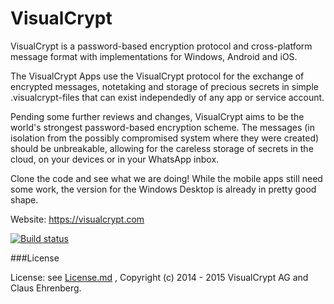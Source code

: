 # VisualCrypt

VisualCrypt is a password-based encryption protocol and cross-platform message format with implementations for Windows, Android and iOS. 

The VisualCrypt Apps use the VisualCrypt protocol for the exchange of encrypted messages, notetaking and storage of precious secrets in simple .visualcrypt-files that can exist independedly of any app or service account.

Pending some further reviews and changes, VisualCrypt aims to be the world's strongest password-based encryption scheme. The messages (in isolation from the possibly compromised system where they were created) should be unbreakable, allowing for the careless storage of secrets in the cloud, on your devices or in your WhatsApp inbox.

Clone the code and see what we are doing! While the mobile apps still need some work, the version for the Windows Desktop is already in pretty good shape.

Website: <https://visualcrypt.com>

[![Build status](https://ci.appveyor.com/api/projects/status/nua1qwlekntyi4kq?svg=true)](https://ci.appveyor.com/project/aubergemediale/visualcrypt)

###License

License: see [License.md](https://github.com/VisualCrypt/VisualCrypt/blob/master/License.md) , Copyright (c) 2014 - 2015 VisualCrypt AG and  Claus Ehrenberg.
